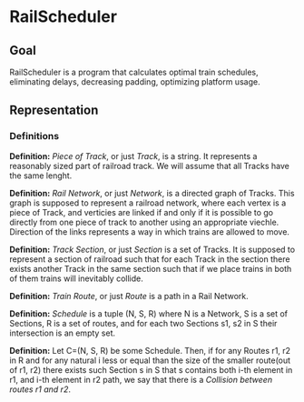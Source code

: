 # RailScheduler

## Goal

RailScheduler is a program that calculates optimal train schedules, eliminating delays, decreasing padding, optimizing platform usage.



## Representation

### Definitions

**Definition:**  *Piece of Track*, or just *Track*, is a string. It represents a reasonably sized part of railroad track. We will assume that all Tracks have the same lenght.

**Definition:**  *Rail Network*, or just *Network*, is a directed graph of Tracks. This graph is supposed to represent a railroad network, where each vertex is a piece of Track, and verticies are linked if and only if it is possible to go directly from one piece of track to another using an appropriate viechle. Direction of the links represents a way in which trains are allowed to move.

**Definition:**  *Track Section*, or just *Section* is a set of Tracks. It is supposed to represent a section of railroad such that for each Track in the section there exists another Track in the same section such that if we place trains in both of them trains will inevitably collide.

**Definition:**  *Train Route*, or just *Route* is a path in a Rail Network.

**Definition:**  *Schedule* is a tuple (N, S, R) where N is a Network, S is a set of Sections,
R is a set of routes, and for each two Sections s1, s2 in S their intersection is an empty set.

**Definition:**  Let C=(N, S, R) be some Schedule. Then, if for any Routes r1, r2 in R and for any natural i less or equal than the size of the smaller route(out of r1, r2) there exists such Section s in S that s contains both i-th element in r1, and i-th element in r2 path, we say that there is a *Collision between routes r1 and r2*.

